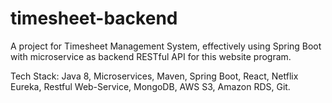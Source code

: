 
# timesheet-backend
A project for Timesheet Management System, effectively using Spring Boot with microservice as backend RESTful API for this website program.

Tech Stack: Java 8, Microservices, Maven, Spring Boot, React, Netflix Eureka, Restful Web-Service, MongoDB, AWS S3, Amazon RDS, Git.
